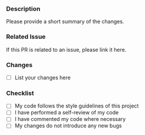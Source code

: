 ### Description
Please provide a short summary of the changes.

### Related Issue
If this PR is related to an issue, please link it here.

### Changes
- [ ] List your changes here

### Checklist
- [ ] My code follows the style guidelines of this project
- [ ] I have performed a self-review of my code
- [ ] I have commented my code where necessary
- [ ] My changes do not introduce any new bugs
